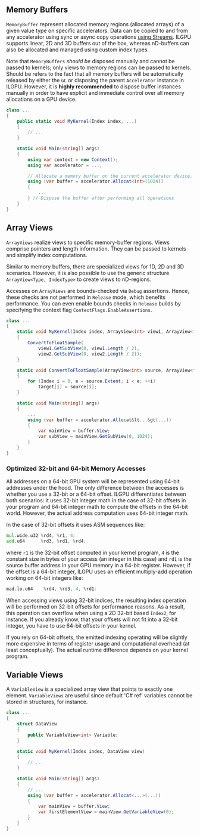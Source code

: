 ## Memory Buffers

`MemoryBuffer` represent allocated memory regions (allocated arrays) of a given value type on specific accelerators.
Data can be copied to and from any accelerator using sync or async copy operations [using Streams](Streams).
ILGPU supports linear, 2D and 3D buffers out of the box, whereas nD-buffers can also be allocated and managed using custom index types.

Note that `MemoryBuffers` *should be* disposed manually and cannot be passed to kernels; only views to memory regions can be passed to kernels.
Should be refers to the fact that all memory buffers will be automatically released by either the `GC` or disposing the parent `Accelerator` instance in ILGPU. However, it is **highly recommended** to dispose buffer instances manually in order to have explicit and immediate control over all memory allocations on a GPU device.

```c#
class ...
{
    public static void MyKernel(Index index, ...)
    {
        // ...
    }

    static void Main(string[] args)
    {
        using var context = new Context();
        using var accelerator = ...;

        // Allocate a memory buffer on the current accelerator device.
        using (var buffer = accelerator.Allocat<int>(1024))
        {
            ...
        } // Dispose the buffer after performing all operations
    }
}
```

## Array Views

`ArrayViews` realize views to specific memory-buffer regions.
Views comprise pointers and length information.
They can be passed to kernels and simplify index computations.

Similar to memory buffers, there are specialized views for 1D, 2D and 3D scenarios.
However, it is also possible to use the generic structure `ArrayView<Type, IndexType>` to create views to nD-regions.

Accesses on `ArrayViews` are bounds-checked via `Debug` assertions.
Hence, these checks are not performed in `Release` mode, which benefits performance.
You can even enable bounds checks in `Release` builds by specifying the context flag `ContextFlags.EnableAssertions`.

```c#
class ...
{
    static void MyKernel(Index index, ArrayView<int> view1, ArrayView<float> view2)
    {
        ConvertToFloatSample(
            view1.GetSubView(0, view1.Length / 2),
            view2.GetSubView(0, view2.Length / 2));
    }

    static void ConvertToFloatSample(ArrayView<int> source, ArrayView<float> target)
    {
        for (Index i = 0, e = source.Extent; i < e; ++i)
            target[i] = source[i];
    }

    static void Main(string[] args)
    {
        ...
        using (var buffer = accelerator.Allocat&lt...&gt(...))
        {
            var mainView = buffer.View;
            var subView = mainView.GetSubView(0, 1024);
        }
    }
}
```

### Optimized 32-bit and 64-bit Memory Accesses
All addresses on a 64-bit GPU system will be represented using 64-bit addresses under the hood.
The only difference between the accesses is whether you use a 32-bit or a 64-bit offset.
ILGPU differentiates between both scenarios: it uses 32-bit integer math in the case of 32-bit offsets in your program and 64-bit integer math to compute the offsets in the 64-bit world. However, the actual address computation uses 64-bit integer math.

In the case of 32-bit offsets it uses ASM sequences like:
```asm
mul.wide.u32 %rd4, %r1, 4;
add.u64      %rd3, %rd1, %rd4;
```
where `r1` is the 32-bit offset computed in your kernel program, `4` is the constant size in bytes of your access (an integer in this case) and `rd1` is the source buffer address in your GPU memory in a 64-bit register. However, if the offset is a 64-bit integer, ILGPU uses an efficient multiply-add operation working on 64-bit integers like:
```asm
mad.lo.u64    %rd4, %rd3, 4, %rd1;
```

When accessing views using 32-bit indices, the resulting index operation will be performed on 32-bit offsets for performance reasons.
As a result, this operation can overflow when using a 2D 32-bit based `Index2`, for instance.
If you already know, that your offsets will not fit into a 32-bit integer, you have to use 64-bit offsets in your kernel.

If you rely on 64-bit offsets, the emitted indexing operating will be slightly more expensive in terms of register usage and computational overhead (at least conceptually). The actual runtime difference depends on your kernel program.

## Variable Views

A `VariableView` is a specialized array view that points to exactly one element.
`VariableViews` are useful since default 'C# ref' variables cannot be stored in structures, for instance.

```c#
class ...
{
    struct DataView
    {
        public VariableView<int> Variable;
    }

    static void MyKernel(Index index, DataView view)
    {
        // ...
    }

    static void Main(string[] args)
    {
        // ...
        using (var buffer = accelerator.Allocat<...>(...))
        {
            var mainView = buffer.View;
            var firstElementView = mainView.GetVariableView(0);
        }
    }
}
```